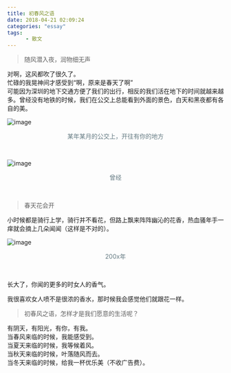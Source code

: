 ```yaml
---
title: 初春风之语
date: 2018-04-21 02:09:24
categories: "essay"
tags:
      - 散文
---
```



> 随风潜入夜，润物细无声

对啊，这风都吹了很久了。<br>
忙碌的我晃神间才感受到“啊，原来是春天了啊”<br>
可能因为深圳的地下交通方便了我们的出行，相反的我们活在地下的时间就越来越多。曾经没有地铁的时候，我们在公交上总能看到外面的景色，白天和黑夜都有各自的美。

![image](http://7xjfvt.com1.z0.glb.clouddn.com/bus.jpg)

<p align="center"><font color="#657b83">某年某月的公交上，开往有你的地方</font></p><br>

![image](http://7xjfvt.com1.z0.glb.clouddn.com/psb.jpg)
<p align="center"><font color="#657b83">曾经</font></p> <br>


> 春天花会开

小时候都是骑行上学，骑行并不看花，但路上飘来阵阵幽沁的花香，热血骚年手一痒就会摘上几朵闻闻（这样是不对的）。</br>

![image](http://7xjfvt.com1.z0.glb.clouddn.com/QQ%E5%9B%BE%E7%89%8720180421020658.jpg)
<p align="center"><font color="#657b83">200x年</font></p> <br>

长大了，你闻的更多的时女人的香气。<br>

我很喜欢女人喷不是很浓的香水，那时候我会感觉他们就跟花一样。

> 初春风之语，怎样才是我们愿意的生活呢？

有阴天，有阳光，有你，有我。<br>
当春风来临的时候，我能感受到。<br>
当夏天来临的时候，我等候着风。<br>
当秋天来临的时候，叶落随风而去。<br>
当冬天来临的时候，给我一杯优乐美（不收广告费）。










